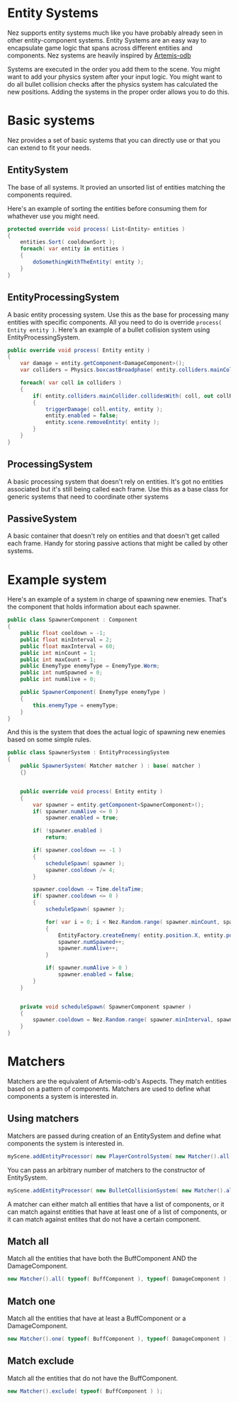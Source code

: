 Entity Systems
============
Nez supports entity systems much like you have probably already seen in other entity-component systems. Entity Systems are an easy way to encapsulate game logic that spans across different entities and components. Nez systems are heavily inspired by [Artemis-odb](https://github.com/junkdog/artemis-odb)

Systems are executed in the order you add them to the scene. You might want to add your physics system after your input logic. You might want to do all bullet collision checks after the physics system has calculated the new positions. Adding the systems in the proper order allows you to do this.


Basic systems
=============
Nez provides a set of basic systems that you can directly use or that you can extend to fit your needs.


EntitySystem
------------
The base of all systems. It provied an unsorted list of entities matching the components required.

Here's an example of sorting the entities before consuming them for whathever use you might need.

```cs
protected override void process( List<Entity> entities )
{
	entities.Sort( cooldownSort );
	foreach( var entity in entities )
	{
		doSomethingWithTheEntity( entity );
	}
}
```


EntityProcessingSystem
----------------------
A basic entity processing system. Use this as the base for processing many entities with specific components. All you need to do is override `process( Entity entity )`. Here's an example of a bullet collision system using EntityProcessingSystem.

```cs
public override void process( Entity entity )
{
	var damage = entity.getComponent<DamageComponent>();
	var colliders = Physics.boxcastBroadphase( entity.colliders.mainCollider.bounds, damage.layerMask );

	foreach( var coll in colliders )
	{
		if( entity.colliders.mainCollider.collidesWith( coll, out collResult ) )
		{
			triggerDamage( coll.entity, entity );
			entity.enabled = false;
			entity.scene.removeEntity( entity );
		}
	}
}
```


ProcessingSystem
----------------
A basic processing system that doesn't rely on entities. It's got no entities associated but it's still being called each frame. Use this as a base class for generic systems that need to coordinate other systems


PassiveSystem
-------------
A basic container that doesn't rely on entities and that doesn't get called each frame. Handy for storing passive actions that might be called by other systems.


Example system
==============
Here's an example of a system in charge of spawning new enemies. That's the component that holds information about each spawner.

```cs
public class SpawnerComponent : Component
{
	public float cooldown = -1;
	public float minInterval = 2;
	public float maxInterval = 60;
	public int minCount = 1;
	public int maxCount = 1;
	public EnemyType enemyType = EnemyType.Worm;
	public int numSpawned = 0;
	public int numAlive = 0;

	public SpawnerComponent( EnemyType enemyType )
	{
		this.enemyType = enemyType;
	}
}
```

And this is the system that does the actual logic of spawning new enemies based on some simple rules.

```cs
public class SpawnerSystem : EntityProcessingSystem
{
	public SpawnerSystem( Matcher matcher ) : base( matcher )
	{}


	public override void process( Entity entity )
	{
		var spawner = entity.getComponent<SpawnerComponent>();
		if( spawner.numAlive <= 0 )
			spawner.enabled = true;

		if( !spawner.enabled )
			return;

		if( spawner.cooldown == -1 )
		{
			scheduleSpawn( spawner );
			spawner.cooldown /= 4;
		}

		spawner.cooldown -= Time.deltaTime;
		if( spawner.cooldown <= 0 )
		{
			scheduleSpawn( spawner );

			for( var i = 0; i < Nez.Random.range( spawner.minCount, spawner.maxCount ); i++ )
			{
				EntityFactory.createEnemy( entity.position.X, entity.position.Y, spawner.enemyType, entity );
				spawner.numSpawned++;
				spawner.numAlive++;
			}

			if( spawner.numAlive > 0 )
				spawner.enabled = false;
		}
	}


	private void scheduleSpawn( SpawnerComponent spawner )
	{
		spawner.cooldown = Nez.Random.range( spawner.minInterval, spawner.maxInterval );
	}
}
```


Matchers
========
Matchers are the equivalent of Artemis-odb's Aspects. They match entities based on a pattern of components. Matchers are used to define what components a system is interested in.


Using matchers
--------------
Matchers are passed during creation of an EntitySystem and define what components the system is interested in.

```cs
myScene.addEntityProcessor( new PlayerControlSystem( new Matcher().all( typeof( PlayerControlComponent ) ) ) );
```

You can pass an arbitrary number of matchers to the constructor of EntitySystem.

```cs
myScene.addEntityProcessor( new BulletCollisionSystem( new Matcher().all( typeof( DamageComponent ), typeof( BulletComponent ) ) ) );
```

A matcher can either match all entities that have a list of components, or it can match against entities that have at least one of a list of components, or it can match against entites that do not have a certain component.


Match all
---------
Match all the entities that have both the BuffComponent AND the DamageComponent.

```cs
new Matcher().all( typeof( BuffComponent ), typeof( DamageComponent ) );
```


Match one
---------
Match all the entities that have at least a BuffComponent or a DamageComponent.

```cs
new Matcher().one( typeof( BuffComponent ), typeof( DamageComponent ) );
```


Match exclude
-------------
Match all the entities that do not have the BuffComponent.

```cs
new Matcher().exclude( typeof( BuffComponent ) );
```
